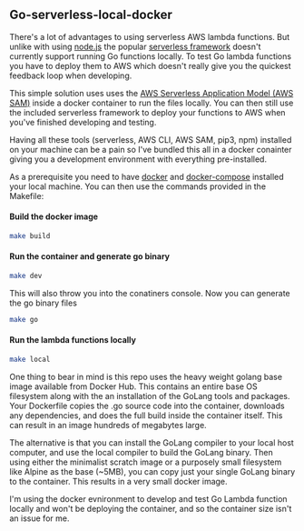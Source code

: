 ## Go-serverless-local-docker

There's a lot of advantages to using serverless AWS lambda functions. But unlike with using [node.js](https://www.npmjs.com/package/serverless-offline) the popular [serverless framework](https://serverless.com/) doesn't currently support running Go functions locally. To test Go lambda functions you have to deploy them to AWS which doesn't really give you the quickest feedback loop when developing.

This simple solution uses uses the [AWS Serverless Application Model (AWS SAM)](https://docs.aws.amazon.com/serverless-application-model/latest/developerguide/what-is-sam.html) inside a docker container to run the files locally. You can then still use the included serverless framework to deploy your functions to AWS when you've finished developing and testing.

Having all these tools (serverless, AWS CLI, AWS SAM, pip3, npm) installed on your machine can be a pain so I've bundled this all in a docker conainter giving you a development environment with everything pre-installed.

As a prerequisite you need to have [docker](https://docs.docker.com/v17.09/engine/installation/) and [docker-compose](https://docs.docker.com/compose/install/) installed your local machine. You can then use the commands provided in the Makefile:

#### Build the docker image
```bash
make build
```

#### Run the container and generate go binary
```bash
make dev
```
This will also throw you into the conatiners console. Now you can generate the go binary files
```bash
make go
```

#### Run the lambda functions locally
```bash
make local
```

One thing to bear in mind is this repo uses the heavy weight golang base image available from Docker Hub.  This contains an entire base OS filesystem along with the an installation of the GoLang tools and packages.  Your Dockerfile copies the .go source code into the container, downloads any dependencies, and does the full build inside the container itself.  This can result in an image hundreds of megabytes large.

The alternative is that you can install the GoLang compiler to your local host computer, and use the local compiler to build the GoLang binary.  Then using either the minimalist scratch image or a purposely small filesystem like Alpine as the base (~5MB), you can copy just your single GoLang binary to the container.  This results in a very small docker image.

I'm using the docker evnironment to develop and test Go Lambda function locally and won't be deploying the container, and so the container size isn't an issue for me. 